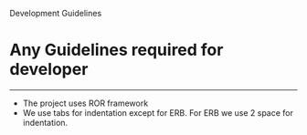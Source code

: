 Development Guidelines
# Any Guidelines required for developer
----------------------
 * The project uses ROR framework
 * We use tabs for indentation except for ERB. For ERB we use 2 space for indentation.